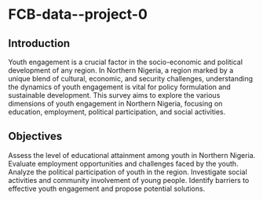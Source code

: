# FCB-data--project-0

## Introduction
Youth engagement is a crucial factor in the socio-economic and political development of any region. In Northern Nigeria, a region marked by a unique blend of cultural, economic, and security challenges, understanding the dynamics of youth engagement is vital for policy formulation and sustainable development. This survey aims to explore the various dimensions of youth engagement in Northern Nigeria, focusing on education, employment, political participation, and social activities.

## Objectives
Assess the level of educational attainment among youth in Northern Nigeria.
Evaluate employment opportunities and challenges faced by the youth.
Analyze the political participation of youth in the region.
Investigate social activities and community involvement of young people.
Identify barriers to effective youth engagement and propose potential solutions.

